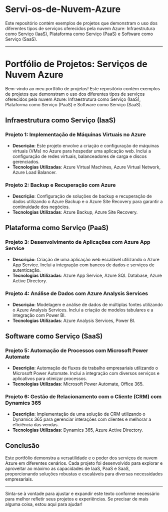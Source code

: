 # Servi-os-de-Nuvem-Azure
Este repositório contém exemplos de projetos que demonstram o uso dos diferentes tipos de serviços oferecidos pela nuvem Azure: Infraestrutura como Serviço (IaaS), Plataforma como Serviço (PaaS) e Software como Serviço (SaaS).

---

# Portfólio de Projetos: Serviços de Nuvem Azure

Bem-vindo ao meu portfólio de projetos! Este repositório contém exemplos de projetos que demonstram o uso dos diferentes tipos de serviços oferecidos pela nuvem Azure: Infraestrutura como Serviço (IaaS), Plataforma como Serviço (PaaS) e Software como Serviço (SaaS).

## Infraestrutura como Serviço (IaaS)

### Projeto 1: Implementação de Máquinas Virtuais no Azure
- **Descrição**: Este projeto envolve a criação e configuração de máquinas virtuais (VMs) no Azure para hospedar uma aplicação web. Inclui a configuração de redes virtuais, balanceadores de carga e discos gerenciados.
- **Tecnologias Utilizadas**: Azure Virtual Machines, Azure Virtual Network, Azure Load Balancer.

### Projeto 2: Backup e Recuperação com Azure
- **Descrição**: Configuração de soluções de backup e recuperação de dados utilizando o Azure Backup e o Azure Site Recovery para garantir a continuidade dos negócios.
- **Tecnologias Utilizadas**: Azure Backup, Azure Site Recovery.

## Plataforma como Serviço (PaaS)

### Projeto 3: Desenvolvimento de Aplicações com Azure App Service
- **Descrição**: Criação de uma aplicação web escalável utilizando o Azure App Service. Inclui a integração com bancos de dados e serviços de autenticação.
- **Tecnologias Utilizadas**: Azure App Service, Azure SQL Database, Azure Active Directory.

### Projeto 4: Análise de Dados com Azure Analysis Services
- **Descrição**: Modelagem e análise de dados de múltiplas fontes utilizando o Azure Analysis Services. Inclui a criação de modelos tabulares e a integração com Power BI.
- **Tecnologias Utilizadas**: Azure Analysis Services, Power BI.

## Software como Serviço (SaaS)

### Projeto 5: Automação de Processos com Microsoft Power Automate
- **Descrição**: Automação de fluxos de trabalho empresariais utilizando o Microsoft Power Automate. Inclui a integração com diversos serviços e aplicativos para otimizar processos.
- **Tecnologias Utilizadas**: Microsoft Power Automate, Office 365.

### Projeto 6: Gestão de Relacionamento com o Cliente (CRM) com Dynamics 365
- **Descrição**: Implementação de uma solução de CRM utilizando o Dynamics 365 para gerenciar interações com clientes e melhorar a eficiência das vendas.
- **Tecnologias Utilizadas**: Dynamics 365, Azure Active Directory.

## Conclusão

Este portfólio demonstra a versatilidade e o poder dos serviços de nuvem Azure em diferentes cenários. Cada projeto foi desenvolvido para explorar e aproveitar ao máximo as capacidades de IaaS, PaaS e SaaS, proporcionando soluções robustas e escaláveis para diversas necessidades empresariais.

---

Sinta-se à vontade para ajustar e expandir este texto conforme necessário para melhor refletir seus projetos e experiências. Se precisar de mais alguma coisa, estou aqui para ajudar!
